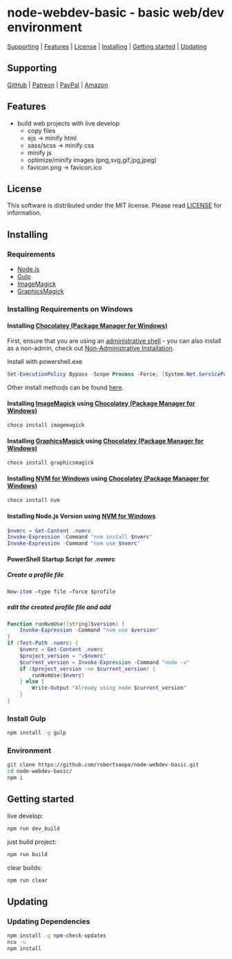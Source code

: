 # node-webdev-basic - basic web/dev environment

[Supporting](https://github.com/robertsaupe/node-webdev-basic#supporting) |
[Features](https://github.com/robertsaupe/node-webdev-basic#features) |
[License](https://github.com/robertsaupe/node-webdev-basic#license) |
[Installing](https://github.com/robertsaupe/node-webdev-basic#installing) |
[Getting started](https://github.com/robertsaupe/node-webdev-basic#getting-started) |
[Updating](https://github.com/robertsaupe/node-webdev-basic#updating)

## Supporting

[GitHub](https://github.com/sponsors/robertsaupe) |
[Patreon](https://www.patreon.com/robertsaupe) |
[PayPal](https://www.paypal.com/donate?hosted_button_id=SQMRNY8YVPCZQ) |
[Amazon](https://www.amazon.de/ref=as_li_ss_tl?ie=UTF8&linkCode=ll2&tag=robertsaupe-21&linkId=b79bc86cee906816af515980cb1db95e&language=de_DE)

## Features

- build web projects with live develop
  - copy files
  - ejs -> minify html
  - sass/scss -> minify css
  - minify js
  - optimize/minify images (png,svg,gif,jpg,jpeg)
  - favicon.png -> favicon.ico

## License

This software is distributed under the MIT license. Please read [LICENSE](LICENSE) for information.

## Installing

### Requirements

- [Node.js](https://nodejs.org)
- [Gulp](https://gulpjs.com/docs/en/getting-started/quick-start)
- [ImageMagick](https://imagemagick.org)
- [GraphicsMagick](http://www.graphicsmagick.org)

### Installing Requirements on Windows

#### Installing [Chocolatey (Package Manager for Windows)](https://chocolatey.org)

First, ensure that you are using an [administrative shell](https://www.howtogeek.com/194041/how-to-open-the-command-prompt-as-administrator-in-windows-10/) - you can also install as a non-admin, check out [Non-Administrative Installation](https://docs.chocolatey.org/en-us/choco/setup#non-administrative-install).

Install with powershell.exe

```powershell
Set-ExecutionPolicy Bypass -Scope Process -Force; [System.Net.ServicePointManager]::SecurityProtocol = [System.Net.ServicePointManager]::SecurityProtocol -bor 3072; iex ((New-Object System.Net.WebClient).DownloadString('https://community.chocolatey.org/install.ps1'))
```

Other install methods can be found [here](https://chocolatey.org/install).

#### Installing [ImageMagick](https://imagemagick.org) using [Chocolatey (Package Manager for Windows)](https://chocolatey.org)

```bash
choco install imagemagick
```

#### Installing [GraphicsMagick](http://www.graphicsmagick.org) using [Chocolatey (Package Manager for Windows)](https://chocolatey.org)

```bash
choco install graphicsmagick
```

#### Installing [NVM for Windows](https://github.com/coreybutler/nvm-windows) using [Chocolatey (Package Manager for Windows)](https://chocolatey.org)

```bash
choco install nvm
```

#### Installing Node.js Version using [NVM for Windows](https://github.com/coreybutler/nvm-windows)

```powershell
$nvmrc = Get-Content .nvmrc
Invoke-Expression -Command "nvm install $nvmrc"
Invoke-Expression -Command "nvm use $nvmrc"
```

#### PowerShell Startup Script for .nvmrc

##### Create a profile file

```powershell
New-item –type file –force $profile
```

##### edit the created profile file and add

```powershell
Function runNvmUse([string]$version) {
    Invoke-Expression -Command "nvm use $version"
}
if (Test-Path .nvmrc) {
    $nvmrc = Get-Content .nvmrc
    $project_version = "v$nvmrc"
    $current_version = Invoke-Expression -Command "node -v"
    if ($project_version -ne $current_version) {
        runNvmUse($nvmrc)
    } else {
        Write-Output "Already using node $current_version"
    }
}
```

### Install Gulp

```bash
npm install -g gulp
```

### Environment

```bash
git clone https://github.com/robertsaupe/node-webdev-basic.git
cd node-webdev-basic/
npm i
```

## Getting started

live develop:

```bash
npm run dev_build
```

just build project:

```bash
npm run build
```

clear builds:

```bash
npm run clear
```

## Updating

### Updating Dependencies

```bash
npm install -g npm-check-updates
ncu -u
npm install
```

